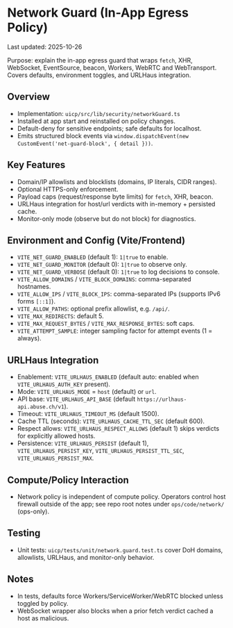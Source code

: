 # Network Guard (In-App Egress Policy)

Last updated: 2025-10-26

Purpose: explain the in-app egress guard that wraps `fetch`, XHR, WebSocket, EventSource, beacon, Workers, WebRTC and WebTransport. Covers defaults, environment toggles, and URLHaus integration.

## Overview
- Implementation: `uicp/src/lib/security/networkGuard.ts`
- Installed at app start and reinstalled on policy changes.
- Default-deny for sensitive endpoints; safe defaults for localhost.
- Emits structured block events via `window.dispatchEvent(new CustomEvent('net-guard-block', { detail }))`.

## Key Features
- Domain/IP allowlists and blocklists (domains, IP literals, CIDR ranges).
- Optional HTTPS-only enforcement.
- Payload caps (request/response byte limits) for `fetch`, XHR, beacon.
- URLHaus integration for host/url verdicts with in-memory + persisted cache.
- Monitor-only mode (observe but do not block) for diagnostics.

## Environment and Config (Vite/Frontend)
- `VITE_NET_GUARD_ENABLED` (default 1): `1|true` to enable.
- `VITE_NET_GUARD_MONITOR` (default 0): `1|true` to observe only.
- `VITE_NET_GUARD_VERBOSE` (default 0): `1|true` to log decisions to console.
- `VITE_ALLOW_DOMAINS` / `VITE_BLOCK_DOMAINS`: comma-separated hostnames.
- `VITE_ALLOW_IPS` / `VITE_BLOCK_IPS`: comma-separated IPs (supports IPv6 forms `[::1]`).
- `VITE_ALLOW_PATHS`: optional prefix allowlist, e.g. `/api/`.
- `VITE_MAX_REDIRECTS`: default 5.
- `VITE_MAX_REQUEST_BYTES` / `VITE_MAX_RESPONSE_BYTES`: soft caps.
- `VITE_ATTEMPT_SAMPLE`: integer sampling factor for attempt events (1 = always).

## URLHaus Integration
- Enablement: `VITE_URLHAUS_ENABLED` (default auto: enabled when `VITE_URLHAUS_AUTH_KEY` present).
- Mode: `VITE_URLHAUS_MODE` = `host` (default) or `url`.
- API base: `VITE_URLHAUS_API_BASE` (default `https://urlhaus-api.abuse.ch/v1`).
- Timeout: `VITE_URLHAUS_TIMEOUT_MS` (default 1500).
- Cache TTL (seconds): `VITE_URLHAUS_CACHE_TTL_SEC` (default 600).
- Respect allows: `VITE_URLHAUS_RESPECT_ALLOWS` (default 1) skips verdicts for explicitly allowed hosts.
- Persistence: `VITE_URLHAUS_PERSIST` (default 1), `VITE_URLHAUS_PERSIST_KEY`, `VITE_URLHAUS_PERSIST_TTL_SEC`, `VITE_URLHAUS_PERSIST_MAX`.

## Compute/Policy Interaction
- Network policy is independent of compute policy. Operators control host firewall outside of the app; see repo root notes under `ops/code/network/` (ops-only).

## Testing
- Unit tests: `uicp/tests/unit/network.guard.test.ts` cover DoH domains, allowlists, URLHaus, and monitor-only behavior.

## Notes
- In tests, defaults force Workers/ServiceWorker/WebRTC blocked unless toggled by policy.
- WebSocket wrapper also blocks when a prior fetch verdict cached a host as malicious.

